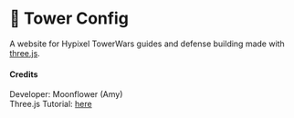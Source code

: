# 🏰 Tower Config
A website for Hypixel TowerWars guides and defense building made with [three.js](https://threejs.org).  

#### Credits
Developer: Moonflower (Amy)  
Three.js Tutorial: [here](https://threejs-journey.xyz/)
